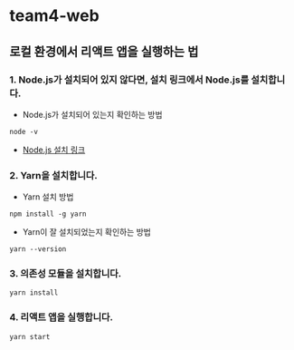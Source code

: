 # team4-web

## 로컬 환경에서 리액트 앱을 실행하는 법

### 1. Node.js가 설치되어 있지 않다면, 설치 링크에서 Node.js를 설치합니다.

- Node.js가 설치되어 있는지 확인하는 방법

```
node -v
```

- [Node.js 설치 링크](https://nodejs.org/en/download/)

### 2. Yarn을 설치합니다.

- Yarn 설치 방법

```
npm install -g yarn
```

- Yarn이 잘 설치되었는지 확인하는 방법

```
yarn --version
```

### 3. 의존성 모듈을 설치합니다.

```
yarn install
```

### 4. 리액트 앱을 실행합니다.

```
yarn start
```
